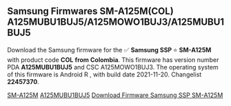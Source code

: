 <h2>Samsung Firmwares SM-A125M(COL) A125MUBU1BUJ5/A125MOWO1BUJ3/A125MUBU1BUJ5</h2>
Download the Samsung firmware for the ✅ <strong>Samsung SSP </strong> ⭐ <strong>SM-A125M</strong> with product code <strong>COL</strong> <strong> from Colombia</strong>. This firmware has version number PDA <strong>A125MUBU1BUJ5</strong> and CSC A125MOWO1BUJ3. The operating system of this firmware is Android R , with build date 2021-11-20. Changelist <strong>22457370</strong>.


[SM-A125M](https://samfirm.shop/samsung/model/SM-A125M)
[A125MUBU1BUJ5](https://samfirm.shop/samsung/pda/A125MUBU1BUJ5)
[Download Firmware Samsung SSP SM-A125M](https://samfirm.shop/samsung/firmware/476689)
